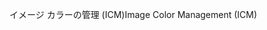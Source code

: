 <span data-ttu-id="8eb87-101">イメージ カラーの管理 (ICM)</span><span class="sxs-lookup"><span data-stu-id="8eb87-101">Image Color Management (ICM)</span></span>